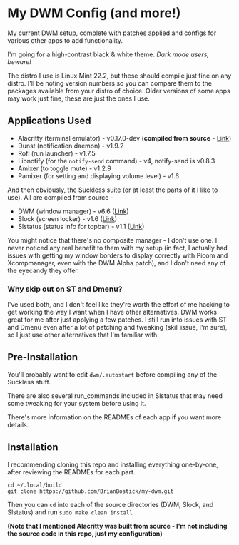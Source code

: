 # My DWM Config (and more!)
My current DWM setup, complete with patches applied and configs for various other apps to add functionality.

I'm going for a high-contrast black & white theme. *Dark mode users, beware!*

The distro I use is Linux Mint 22.2, but these should compile just fine on any distro. I'll be noting version numbers so you can compare them to the packages available from your distro of choice. Older versions of some apps may work just fine, these are just the ones I use.

## Applications Used
- Alacritty (terminal emulator) - v0.17.0-dev (**compiled from source** - [Link](https://github.com/alacritty/alacritty))
- Dunst (notification daemon) - v1.9.2
- Rofi (run launcher) - v1.7.5
- Libnotify (for the `notify-send` command) - v4, notify-send is v0.8.3
- Amixer (to toggle mute) - v1.2.9
- Pamixer (for setting and displaying volume level) - v1.6

And then obviously, the Suckless suite (or at least the parts of it I like to use). All are compiled from source -

- DWM (window manager) - v6.6 ([Link](https://dwm.suckless.org))
- Slock (screen locker) - v1.6 ([Link](https://tools.suckless.org/slock))
- Slstatus (status info for topbar) - v1.1 ([Link](https://tools.suckless.org/slstatus))

You might notice that there's no composite manager - I don't use one. I never noticed any real benefit to them with my setup (in fact, I actually had issues with getting my window borders to display correctly with Picom and Xcompmanager, even with the DWM Alpha patch), and I don't need any of the eyecandy they offer.

### Why skip out on ST and Dmenu?
I've used both, and I don't feel like they're worth the effort of me hacking to get working the way I want when I have other alternatives. DWM works great for me after just applying a few patches. I still run into issues with ST and Dmenu even after a lot of patching and tweaking (skill issue, I'm sure), so I just use other alternatives that I'm familiar with.

## Pre-Installation
You'll probably want to edit `dwm/.autostart` before compiling any of the Suckless stuff.

There are also several run_commands included in Slstatus that may need some tweaking for your system before using it.

There's more information on the READMEs of each app if you want more details.

## Installation
I recommending cloning this repo and installing everything one-by-one, after reviewing the READMEs for each part.
```
cd ~/.local/build
git clone https://github.com/BrianBostick/my-dwm.git
```

Then you can `cd` into each of the source directories (DWM, Slock, and Slstatus) and run `sudo make clean install`

**(Note that I mentioned Alacritty was built from source - I'm not including the source code in this repo, just my configuration)**

